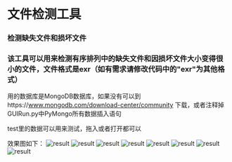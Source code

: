 # 文件检测工具

### 检测缺失文件和损坏文件

### 该工具可以用来检测有序排列中的缺失文件和因损坏文件大小变得很小的文件，文件格式是exr（如有需求请修改代码中的"exr"为其他格式）

用的数据库是MongoDB数据库，如果没有可以到https://www.mongodb.com/download-center/community 下载，或者注释掉GUIRun.py中PyMongo所有数据插入语句

test里的数据可以用来测试，拖入或者打开都可以

效果图如下：
![result](https://github.com/zhenhao-huang/file-detection-tool/blob/master/result/1.1%E5%88%9D%E5%A7%8B%E7%95%8C%E9%9D%A2.png)
![result](https://github.com/zhenhao-huang/file-detection-tool/blob/master/result/1.2hover%E5%92%8C%E6%8B%96%E6%8B%BD%E6%96%87%E4%BB%B6%E6%97%B6.png)
![result](https://github.com/zhenhao-huang/file-detection-tool/blob/master/result/1.3%E8%BF%9B%E5%BA%A6%E6%9D%A1%E8%BF%9B%E7%A8%8B.png)
![result](https://github.com/zhenhao-huang/file-detection-tool/blob/master/result/1.4%E7%BB%93%E6%9E%9C-%E6%B2%A1%E6%9C%89%E5%BC%82%E5%B8%B8%E5%B8%A7.png)
![result](https://github.com/zhenhao-huang/file-detection-tool/blob/master/result/1.5%E6%A3%80%E6%B5%8B%E5%B8%A7-%E5%8F%91%E7%8E%B0%E5%BC%82%E5%B8%B8.png)
![result](https://github.com/zhenhao-huang/file-detection-tool/blob/master/result/1.7%E6%96%87%E4%BB%B6%E6%A3%80%E6%B5%8B%E9%94%99%E8%AF%AF%E6%8F%90%E7%A4%BA1.png)
![result](https://github.com/zhenhao-huang/file-detection-tool/blob/master/result/1.7%E6%96%87%E4%BB%B6%E6%A3%80%E6%B5%8B%E9%94%99%E8%AF%AF%E6%8F%90%E7%A4%BA2.png)
![result](https://github.com/zhenhao-huang/file-detection-tool/blob/master/result/1.7%E6%96%87%E4%BB%B6%E6%A3%80%E6%B5%8B%E9%94%99%E8%AF%AF%E6%8F%90%E7%A4%BA3.png)
